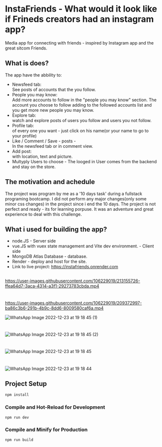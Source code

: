 # InstaFriends - What would it look like if Frineds creators had an instagram app?
Media app for connecting with friends - inspired by Instagram app and the great sitcom Friends. 


## What is does?
The app have the abbility to:
- Newsfeed tab:<br> 
See posts of accounts that the you follow.
- People you may know:<br> 
Add more accounts to follow in the "people you may know" section. 
The account you choose to follow adding to the followed accounts list
and you get more new people you may know. 
- Explore tab:<br> 
watch and explore posts of users you follow and users you not follow. 
- Profile tab:<br> 
of every one you want - just click on his name(or your name to go to your profile)
- Like / Comment / Save - posts - <br> 
In the newsfeed tab or in comment view. 
- Add post:<br> 
with location, text and picture. 
- Multyply Users to choose - The looged in User comes from the backend and stay on the store. 


## The motivation and achedule
The project was program by me as a '10 days task' during a fullstack programing bootcamp. 
I did not perform any major changes(only some minor css changes) in the project since i end the 10 days. 
The project is not perfect and ready - its for learning porpuse. 
It was an adventure and great experience to deal with this challenge. 


## What i used for building the app?
- node.JS - Server side <br>
- vue.JS with vuex state management and Vite dev environment.  - Client side <br>
- MongoDB Atlas Database - database.
- Render - deploy and host for the site. 
- Link to live project:   https://instafriends.onrender.com

 
## 
https://user-images.githubusercontent.com/106229019/213155726-ffea64d7-3aca-4314-a3f1-29273783cbda.mp4
#
 
 
https://user-images.githubusercontent.com/106229019/209372997-ba86c3b6-291b-4b9c-8dd6-8009580caf6a.mp4


![WhatsApp Image 2022-12-23 at 19 18 45 (1)](https://user-images.githubusercontent.com/106229019/209375715-0c8613bc-ea32-4d81-a81c-69115ffc887a.jpeg)
#

![WhatsApp Image 2022-12-23 at 19 18 45 (2)](https://user-images.githubusercontent.com/106229019/209375747-c743582b-3639-4d4b-91fb-f40b75e6fc33.jpeg)
#

![WhatsApp Image 2022-12-23 at 19 18 45](https://user-images.githubusercontent.com/106229019/209375771-3a42098c-8e23-428c-97ae-8973ef3a08d7.jpeg)
#

![WhatsApp Image 2022-12-23 at 19 18 44](https://user-images.githubusercontent.com/106229019/209375664-54faad38-c92f-42bd-91b9-d0e056ad613c.jpeg)









## Project Setup

```sh
npm install
```

### Compile and Hot-Reload for Development

```sh
npm run dev
```

### Compile and Minify for Production

```sh
npm run build
```

